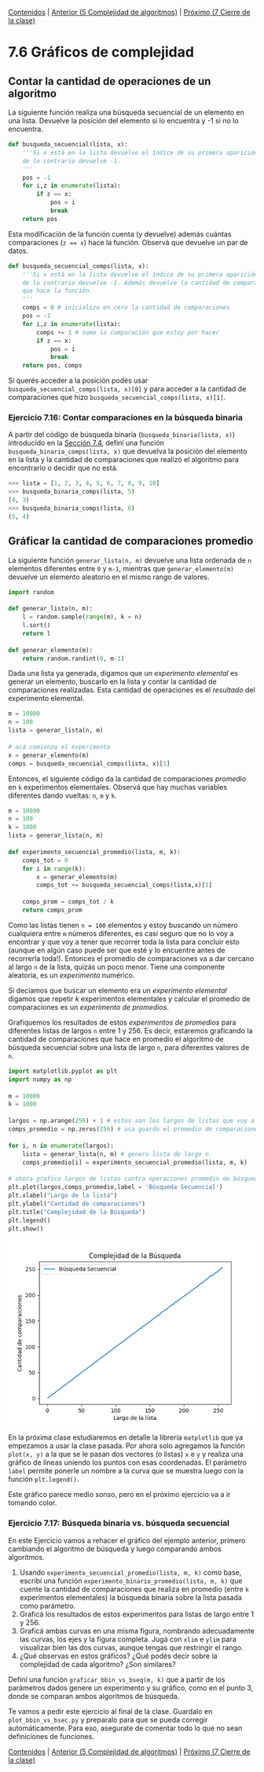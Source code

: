 [Contenidos](../Contenidos.md) \| [Anterior (5 Complejidad de algoritmos)](05_Complejidad.md) \| [Próximo (7 Cierre de la clase)](07_Cierre.md)

# 7.6 Gráficos de complejidad

## Contar la cantidad de operaciones de un algoritmo

La siguiente función realiza una búsqueda secuencial de un elemento en una lista. Devuelve la posición del elemento si lo encuentra y -1 si no lo encuentra.

```python
def busqueda_secuencial(lista, x):
    '''Si x está en la lista devuelve el índice de su primera aparición, 
    de lo contrario devuelve -1.
    '''
    pos = -1
    for i,z in enumerate(lista):
        if z == x:
            pos = i
            break
    return pos
```

Esta modificación de la función cuenta (y devuelve) además cuántas comparaciones (`z == x`) hace la función. Observá que devuelve un par de datos. 

```python
def busqueda_secuencial_comps(lista, x):
    '''Si x está en la lista devuelve el índice de su primera aparición, 
    de lo contrario devuelve -1. Además devuelve la cantidad de comparaciones
    que hace la función.
    '''
    comps = 0 # inicializo en cero la cantidad de comparaciones
    pos = -1
    for i,z in enumerate(lista):
        comps += 1 # sumo la comparación que estoy por hacer
        if z == x:
            pos = i
            break
    return pos, comps

```

Si querés acceder a la posición podés usar `busqueda_secuencial_comps(lista, x)[0]` y para acceder a la cantidad de comparaciones que hizo `busqueda_secuencial_comps(lista, x)[1]`.

### Ejercicio 7.16: Contar comparaciones en la búsqueda binaria
A partir del código de búsqueda binaria (`busqueda_binaria(lista, x)`) introducido en la [Sección 7.4](../07_Organizacion/04_BusqBinaria.md#búsqueda-binaria), definí una función `busqueda_binaria_comps(lista, x)` que devuelva la posición del elemento en la lista y la cantidad de comparaciones que realizó el algoritmo para encontrarlo o decidir que no está.

```python
>>> lista = [1, 2, 3, 4, 5, 6, 7, 8, 9, 10]
>>> busqueda_binaria_comps(lista, 5)
(4, 3)
>>> busqueda_binaria_comps(lista, 6)
(5, 4)
```

## Gráficar la cantidad de comparaciones promedio

La siguiente función `generar_lista(n, m)` devuelve una lista ordenada de `n` elementos diferentes entre `0` y `m-1`, mientras que `generar_elemento(m)` devuelve un elemento aleatorio en el mismo rango de valores.

```python
import random

def generar_lista(n, m):
    l = random.sample(range(m), k = n)
    l.sort()
    return l

def generar_elemento(m):
    return random.randint(0, m-1)
```

Dada una lista ya generada, digamos que un *experimento elemental* es generar un elemento, buscarlo en la lista y contar la cantidad de comparaciones realizadas. Esta cantidad de operaciones es el *resultado* del experimento elemental.

```python
m = 10000
n = 100
lista = generar_lista(n, m)

# acá comienza el experimento
x = generar_elemento(m)
comps = busqueda_secuencial_comps(lista, x)[1]
```

Entonces, el siguiente código da la cantidad de comparaciones *promedio* en `k` experimentos elementales. Observá que hay muchas variables diferentes dando vueltas: `n`, `m` y `k`.

```python
m = 10000
n = 100
k = 1000
lista = generar_lista(n, m)

def experimento_secuencial_promedio(lista, m, k):
    comps_tot = 0
    for i in range(k):
        x = generar_elemento(m)
        comps_tot += busqueda_secuencial_comps(lista,x)[1]

    comps_prom = comps_tot / k
    return comps_prom
```

Como las listas tienen `n = 100` elementos y estoy buscando un número cualquiera entre `m` números diferentes, es casi seguro que no lo voy a encontrar y que voy a tener que recorrer toda la lista para concluir esto (aunque en algún caso puede ser que esté y lo encuentre antes de recorrerla toda!). Entonces el promedio de comparaciones va a dar cercano al largo `n` de la lista, quizás un poco menor. Tiene una componente  aleatoria, es un *experimento* numérico.

Si decíamos que buscar un elemento era un *experimento elemental* digamos que repetir *k* experimentos elementales y calcular el promedio de comparaciones es un *experimento de promedios*.

Grafiquemos los resultados de estos *experimentos de promedios* para diferentes listas de largos `n` entre 1 y 256. Es decir, estaremos graficando la cantidad de comparaciones que hace en promedio el algoritmo de búsqueda secuencial sobre una lista de largo `n`, para diferentes valores de `n`.

```python
import matplotlib.pyplot as plt
import numpy as np

m = 10000
k = 1000

largos = np.arange(256) + 1 # estos son los largos de listas que voy a usar
comps_promedio = np.zeros(256) # aca guardo el promedio de comparaciones sobre una lista de largo i, para i entre 1 y 256.

for i, n in enumerate(largos):
    lista = generar_lista(n, m) # genero lista de largo n
    comps_promedio[i] = experimento_secuencial_promedio(lista, m, k)

# ahora grafico largos de listas contra operaciones promedio de búsqueda.
plt.plot(largos,comps_promedio,label = 'Búsqueda Secuencial')
plt.xlabel("Largo de la lista")
plt.ylabel("Cantidad de comparaciones")
plt.title("Complejidad de la Búsqueda")
plt.legend()
plt.show()
```

![Imagen Complejidad Secuencial](./compl_sec.png)

En la próxima clase estudiaremos en detalle la librería `matplotlib` que ya empezamos a usar la clase pasada. Por ahora solo agregamos la función `plot(x, y)` a la que se le pasan dos vectores (o listas) `x` e `y` y realiza una gráfico de líneas uniendo los puntos con esas coordenadas. El parámetro `label` permite ponerle un nombre a la curva que se muestra luego con la función `plt.legend()`.

Este gráfico parece medio sonso, pero en el próximo ejercicio va a ir tomando color.

### Ejercicio 7.17: Búsqueda binaria vs. búsqueda secuencial
En este Ejercicio vamos a rehacer el gráfico del ejemplo anterior, primero cambiando el algoritmo de búsqueda y luego comparando ambos algoritmos.

1. Usando `experimento_secuencial_promedio(lista, m, k)` como base, escribí una función `experimento_binario_promedio(lista, m, k)` que cuente la cantidad de comparaciones que realiza en promedio (entre `k` experimentos elementales) la búsqueda binaria sobre la lista pasada como parámetro.
2. Graficá los resultados de estos experimentos para listas de largo entre 1 y 256.
3. Graficá ambas curvas en una misma figura, nombrando adecuadamente las curvas, los ejes y la figura completa. Jugá con `xlim` e `ylim` para visualizar bien las dos curvas, aunque tengas que restringir el rango.
4. ¿Qué observas en estos gráficos? ¿Qué podés decir sobre la complejidad de cada algoritmo? ¿Son similares?

Definí una función `graficar_bbin_vs_bseq(m, k)` que a partir de los parámetros dados genere un experimento y su gráfico, como en el punto 3, donde se comparan ambos algoritmos de búsqueda.

Te vamos a pedir este ejercicio al final de la clase. Guardalo en `plot_bbin_vs_bsec.py` y preparalo para que se pueda corregir automáticamente. Para eso, asegurate de comentar todo lo que no sean definiciones de funciones.


[Contenidos](../Contenidos.md) \| [Anterior (5 Complejidad de algoritmos)](05_Complejidad.md) \| [Próximo (7 Cierre de la clase)](07_Cierre.md)


